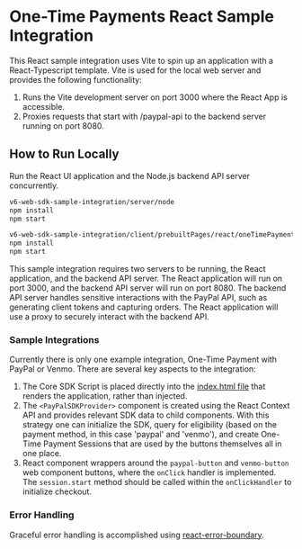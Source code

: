 # One-Time Payments React Sample Integration

This React sample integration uses Vite to spin up an application with a React-Typescript template. Vite is used for the local web server and provides the following functionality:

1. Runs the Vite development server on port 3000 where the React App is accessible.
2. Proxies requests that start with /paypal-api to the backend server running on port 8080.

## How to Run Locally

Run the React UI application and the Node.js backend API server concurrently.

```bash
v6-web-sdk-sample-integration/server/node
npm install
npm start

v6-web-sdk-sample-integration/client/prebuiltPages/react/oneTimePayment
npm install
npm start
```

This sample integration requires two servers to be running, the React application, and the backend API server. The React application will run on port 3000, and the backend API server will run on port 8080. The backend API server handles sensitive interactions with the PayPal API, such as generating client tokens and capturing orders. The React application will use a proxy to securely interact with the backend API.

### Sample Integrations

Currently there is only one example integration, One-Time Payment with PayPal or Venmo. There are several key aspects to the integration:

1. The Core SDK Script is placed directly into the [index.html file](index.html) that renders the application, rather than injected.
2. The `<PayPalSDKProvider>` component is created using the React Context API and provides relevant SDK data to child components. With this strategy one can initialize the SDK, query for eligibility (based on the payment method, in this case 'paypal' and 'venmo'), and create One-Time Payment Sessions that are used by the buttons themselves all in one place.
3. React component wrappers around the `paypal-button` and `venmo-button` web component buttons, where the `onClick` handler is implemented. The `session.start` method should be called within the `onClickHandler` to initialize checkout.

### Error Handling

Graceful error handling is accomplished using [react-error-boundary](https://github.com/bvaughn/react-error-boundary).
